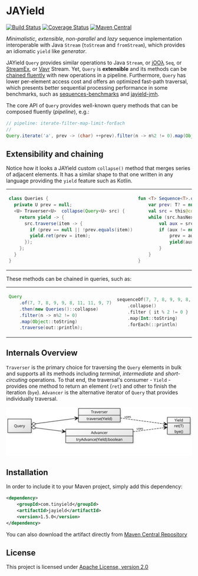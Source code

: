 # JAYield

[![Build Status](https://sonarcloud.io/api/project_badges/measure?project=com.github.jayield%3Ajayield&metric=alert_status)](https://sonarcloud.io/dashboard?id=com.github.jayield%3Ajayield)
[![Coverage Status](https://sonarcloud.io/api/project_badges/measure?project=com.github.jayield%3Ajayield&metric=coverage)](https://sonarcloud.io/component_measures?id=com.github.jayield%3Ajayield&metric=Coverage)
[![Maven Central](https://maven-badges.herokuapp.com/maven-central/com.github.jayield/jayield/badge.svg)](https://maven-badges.herokuapp.com/maven-central/com.github.jayield/jayield)

_Minimalistic_, _extensible_, _non-parallel_ and _lazy_ sequence implementation interoperable with Java
`Stream` (`toStream` and `fromStream`), which provides an idiomatic `yield` like _generator_.

JAYield `Query` provides similar operations to Java `Stream`, or
[jOOλ][18] `Seq`, or [StreamEx][16], or [Vavr][19] Stream. 
Yet, `Query` is **extensible** and its methods can be [chained
fluently](#extensibility-and-chaining) with new operations in a pipeline.
Furthermore, `Query` has lower per-element access cost and offers an optimized
fast-path traversal, which presents better sequential processing performance in
some benchmarks, such as [sequences-benchmarks][20] and [jayield-jmh][21].

The core API of `Query` provides well-known query methods that can be 
composed fluently (_pipeline_), e.g.:

```java
// pipeline: iterate-filter-map-limit-forEach
//
Query.iterate('a', prev -> (char) ++prev).filter(n -> n%2 != 0).map(Object::toString).limit(10).forEach(out::println);
```


## Extensibility and chaining

Notice how it looks a JAYield custom `collapse()` method that merges series of adjacent elements.
It has a similar shape to that one written in any language providing the `yield` feature
such as Kotlin.

<table class="table">
    <tr class="row">
        <td>

```java
class Queries {
  private U prev = null;
  <U> Traverser<U>  collapse(Query<U> src) {
    return yield -> {
      src.traverse(item -> {
        if (prev == null || !prev.equals(item))
        yield.ret(prev = item);
      });
    };
  }
}
```

</td>
<td>

```kotlin
fun <T> Sequence<T>.collapse() = sequence {
    var prev: T? = null
    val src = this@collapse.iterator()
    while (src.hasNext()) {
        val aux = src.next()
        if (aux != null && aux != prev) {
            prev = aux
            yield(aux)
        }
    }
}
```

</td>
</tr>
</table>

These methods can be chained in queries, such as:

<table class="table">
    <tr class="row">
        <td>

```java
Query
    .of(7, 7, 8, 9, 9, 8, 11, 11, 9, 7)
    .then(new Queries()::collapse)
    .filter(n -> n%2 != 0)
    .map(Object::toString)
    .traverse(out::println);

```

</td>
<td>

```kotlin
sequenceOf(7, 7, 8, 9, 9, 8, 11, 11, 9, 7)
    .collapse()
    .filter { it % 2 != 0 }
    .map(Int::toString)
    .forEach(::println)
```

</td>
</tr>
</table>

## Internals Overview

`Traverser` is the primary choice for traversing the `Query` elements in bulk and 
supports all its methods including _terminal_, _intermediate_ and _short-circuting_
operations.
To that end, the traversal's consumer - `Yield` - provides one method to return
an element (`ret`) and other to finish the iteration (`bye`).
`Advancer` is the alternative iterator of `Query` that provides individually traversal.

<img src="assets/jayield-yuml.svg" width="600px">

## Installation

In order to include it to your Maven project, simply add this dependency:

```xml
<dependency>
    <groupId>com.tinyield</groupId>
    <artifactId>jayield</artifactId>
    <version>1.5.0</version>
</dependency>
```

You can also download the artifact directly from [Maven
Central Repository](https://repo.maven.apache.org/maven2/com/tinyield/jayield/)


## License

This project is licensed under [Apache License,
version 2.0](https://www.apache.org/licenses/LICENSE-2.0)

[16]: https://github.com/amaembo/streamex
[18]: https://github.com/jOOQ/jOOL
[19]: https://github.com/vavr-io/vavr
[20]: https://github.com/tinyield/sequences-benchmarks
[21]: https://github.com/jayield/jayield-jmh
